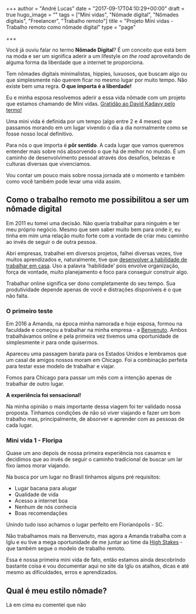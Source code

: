 +++
author = "André Lucas"
date = "2017-09-17T04:10:29+00:00"
draft = true
hugo_image = ""
tags = ["Mini vidas", "Nômade digital", "Nômades digitais", "Freelancer", "Trabalho remoto"]
title = "Projeto Mini vidas - Trabalho remoto como nômade digital"
type = "page"

+++


Você já ouviu falar no termo **Nômade Digital**? É um conceito que está bem na moda e ser um significa aderir a um lifestyle *on the road* aproveitando de alguma forma da liberdade que a internet te proporciona.

Tem nômades digitais minimalistas, hippies, luxuosos, que buscam algo ou que simplesmente não querem ficar no mesmo lugar por muito tempo. Não existe bem uma regra. **O que importa é a liberdade!**

Eu e minha esposa resolvemos aderir a essa vida nômade com um projeto que estamos chamando de Mini vidas. [Gratidão ao David Kadavy pelo termo!](http://kadavy.net/blog/posts/mini-lives/)

Uma mini vida é definida por um tempo (algo entre 2 e 4 meses) que passamos morando em um lugar vivendo o dia a dia normalmente como se fosse nosso local definitivo.
[](http://kadavy.net/blog/posts/mini-lives/)

Para nós o que importa é **pôr sentido**. A cada lugar que vamos queremos entender mais sobre nós absorvendo o que há de melhor no mundo. É um caminho de desenvolvimento pessoal através dos desafios, belezas e culturas diversas que vivenciamos.

Vou contar um pouco mais sobre nossa jornada até o momento e também como você também pode levar uma vida assim.

## Como o trabalho remoto me possibilitou a ser um nômade digital

Em 2011 eu tomei uma decisão. Não queria trabalhar para ninguém e ter meu próprio negócio. Mesmo que sem saber muito bem para onde ir, eu tinha em mim uma relação muito forte com a vontade de criar meu caminho ao invés de seguir o de outra pessoa.

Abri empresas, trabalhei em diversos projetos, falhei diversas vezes, tive muitos aprendizados e, naturalmente, tive que [desenvolver a habilidade de trabalhar em casa](https://www.igluonline.com/7-dicas-de-gerenciamento-de-projetos-para-freelancers/). Uso a palavra 'habilidade' pois envolve organização, força de vontade, muito planejamento e foco para conseguir construir algo.

Trabalhar online significa ser dono completamente do seu tempo. Sua produtividade depende apenas de você e distrações disponíveis é o que não falta.

### O primeiro teste

Em 2016 a Amanda, na época minha namorada e hoje esposa, formou na faculdade e começou a trabalhar na minha empresa - a [Benvenuto](http://www.benvenuto.com.br). Ambos trabalhávamos online e pela primeira vez tivemos uma oportunidade de simplesmente ir para onde quisermos.

Apareceu uma passagem barata para os Estados Unidos e lembramos que um casal de amigos nossos moram em Chicago. Foi a combinação perfeita para testar esse modelo de trabalhar e viajar.

Fomos para Chicago para passar um mês com a intenção apenas de trabalhar de outro lugar.

**A experiência foi sensacional!**

Na minha opinião o mais importante dessa viagem foi ter validado nossa proposta. Tínhamos condições de não só viver viajando e fazer um bom trabalho mas, principalmente, de absorver e aprender com as pessoas de cada lugar.

### Mini vida 1 - Floripa

Quase um ano depois de nossa primeira experiência nos casamos e decidimos que ao invés de seguir o caminho tradicional de buscar um lar fixo íamos morar viajando.

Na busca por um lugar no Brasil tínhamos alguns pré requisitos:

* Lugar bacana para alugar
* Qualidade de vida
* Acesso a internet boa
* Nenhum de nós conhecia
* Boas recomendações

Unindo tudo isso achamos o lugar perfeito em Florianópolis - SC.

Não trabalhamos mais na Benvenuto, mas agora a Amanda trabalha com a Iglu e eu tive a mega oportunidade de me juntar ao time da [High Stakes](http://highstakes.co) - que também segue o modelo de trabalho remoto.

Essa é nossa primeira mini vida de fato, então estamos ainda descobrindo bastante coisa e vou documentar aqui no site da Iglu os atalhos, dicas e até mesmo as dificuldades, erros e aprendizados.

## Qual é meu estilo nômade?

Lá em cima eu comentei que não

